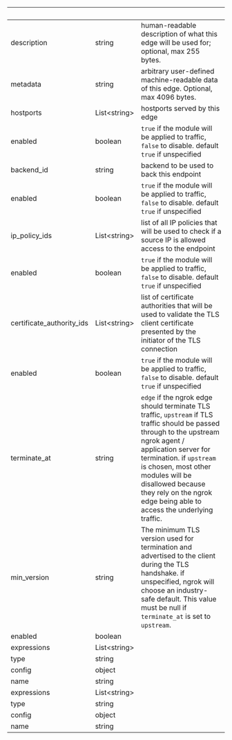 <!-- Code generated for API Clients. DO NOT EDIT. -->

| &nbsp;                    | &nbsp;             | &nbsp;                                                                                                                                                                                                                                                                                                                      |
| ------------------------- | ------------------ | --------------------------------------------------------------------------------------------------------------------------------------------------------------------------------------------------------------------------------------------------------------------------------------------------------------------------- |
| description               | string             | human-readable description of what this edge will be used for; optional, max 255 bytes.                                                                                                                                                                                                                                     |
| metadata                  | string             | arbitrary user-defined machine-readable data of this edge. Optional, max 4096 bytes.                                                                                                                                                                                                                                        |
| hostports                 | List&lt;string&gt; | hostports served by this edge                                                                                                                                                                                                                                                                                               |
| enabled                   | boolean            | `true` if the module will be applied to traffic, `false` to disable. default `true` if unspecified                                                                                                                                                                                                                          |
| backend_id                | string             | backend to be used to back this endpoint                                                                                                                                                                                                                                                                                    |
| enabled                   | boolean            | `true` if the module will be applied to traffic, `false` to disable. default `true` if unspecified                                                                                                                                                                                                                          |
| ip_policy_ids             | List&lt;string&gt; | list of all IP policies that will be used to check if a source IP is allowed access to the endpoint                                                                                                                                                                                                                         |
| enabled                   | boolean            | `true` if the module will be applied to traffic, `false` to disable. default `true` if unspecified                                                                                                                                                                                                                          |
| certificate_authority_ids | List&lt;string&gt; | list of certificate authorities that will be used to validate the TLS client certificate presented by the initiator of the TLS connection                                                                                                                                                                                   |
| enabled                   | boolean            | `true` if the module will be applied to traffic, `false` to disable. default `true` if unspecified                                                                                                                                                                                                                          |
| terminate_at              | string             | `edge` if the ngrok edge should terminate TLS traffic, `upstream` if TLS traffic should be passed through to the upstream ngrok agent / application server for termination. if `upstream` is chosen, most other modules will be disallowed because they rely on the ngrok edge being able to access the underlying traffic. |
| min_version               | string             | The minimum TLS version used for termination and advertised to the client during the TLS handshake. if unspecified, ngrok will choose an industry-safe default. This value must be null if `terminate_at` is set to `upstream`.                                                                                             |
| enabled                   | boolean            |                                                                                                                                                                                                                                                                                                                             |
| expressions               | List&lt;string&gt; |                                                                                                                                                                                                                                                                                                                             |
| type                      | string             |                                                                                                                                                                                                                                                                                                                             |
| config                    | object             |                                                                                                                                                                                                                                                                                                                             |
| name                      | string             |                                                                                                                                                                                                                                                                                                                             |
| expressions               | List&lt;string&gt; |                                                                                                                                                                                                                                                                                                                             |
| type                      | string             |                                                                                                                                                                                                                                                                                                                             |
| config                    | object             |                                                                                                                                                                                                                                                                                                                             |
| name                      | string             |                                                                                                                                                                                                                                                                                                                             |
